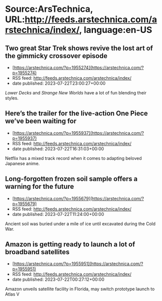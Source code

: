 # Source:ArsTechnica, URL:http://feeds.arstechnica.com/arstechnica/index/, language:en-US

## Two great Star Trek shows revive the lost art of the gimmicky crossover episode
 - [https://arstechnica.com/?p=1955274](https://arstechnica.com/?p=1955274)
 - RSS feed: http://feeds.arstechnica.com/arstechnica/index/
 - date published: 2023-07-22T23:00:27+00:00

<em>Lower Decks</em> and <em>Strange New Worlds</em> have a lot of fun blending their styles.

## Here’s the trailer for the live-action One Piece we’ve been waiting for
 - [https://arstechnica.com/?p=1955937](https://arstechnica.com/?p=1955937)
 - RSS feed: http://feeds.arstechnica.com/arstechnica/index/
 - date published: 2023-07-22T16:31:03+00:00

Netflix has a mixed track record when it comes to adapting beloved Japanese anime.

## Long-forgotten frozen soil sample offers a warning for the future
 - [https://arstechnica.com/?p=1955679](https://arstechnica.com/?p=1955679)
 - RSS feed: http://feeds.arstechnica.com/arstechnica/index/
 - date published: 2023-07-22T11:24:00+00:00

Ancient soil was buried under a mile of ice until excavated during the Cold War.

## Amazon is getting ready to launch a lot of broadband satellites
 - [https://arstechnica.com/?p=1955951](https://arstechnica.com/?p=1955951)
 - RSS feed: http://feeds.arstechnica.com/arstechnica/index/
 - date published: 2023-07-22T00:27:12+00:00

Amazon unveils satellite facility in Florida, may switch prototype launch to Atlas V


